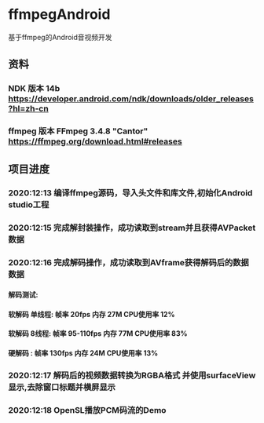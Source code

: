 # ffmpegAndroid
基于ffmpeg的Android音视频开发

## 资料
### NDK 版本 14b https://developer.android.com/ndk/downloads/older_releases?hl=zh-cn 
### ffmpeg 版本 FFmpeg 3.4.8 "Cantor" https://ffmpeg.org/download.html#releases

## 项目进度
### 2020:12:13 编译ffmpeg源码，导入头文件和库文件,初始化Android studio工程  
### 2020:12:15 完成解封装操作，成功读取到stream并且获得AVPacket数据  
### 2020:12:16 完成解码操作，成功读取到AVframe获得解码后的数据数据  
#### 解码测试: 
#### 软解码 单线程: 帧率 20fps      内存 27M    CPU使用率 12%
#### 软解码 8线程:  帧率 95-110fps  内存 77M    CPU使用率 83%
#### 硬解码 :       帧率 130fps     内存 24M    CPU使用率 13%  
### 2020:12:17 解码后的视频数据转换为RGBA格式 并使用surfaceView显示,去除窗口标题并横屏显示
### 2020:12:18 OpenSL播放PCM码流的Demo  




